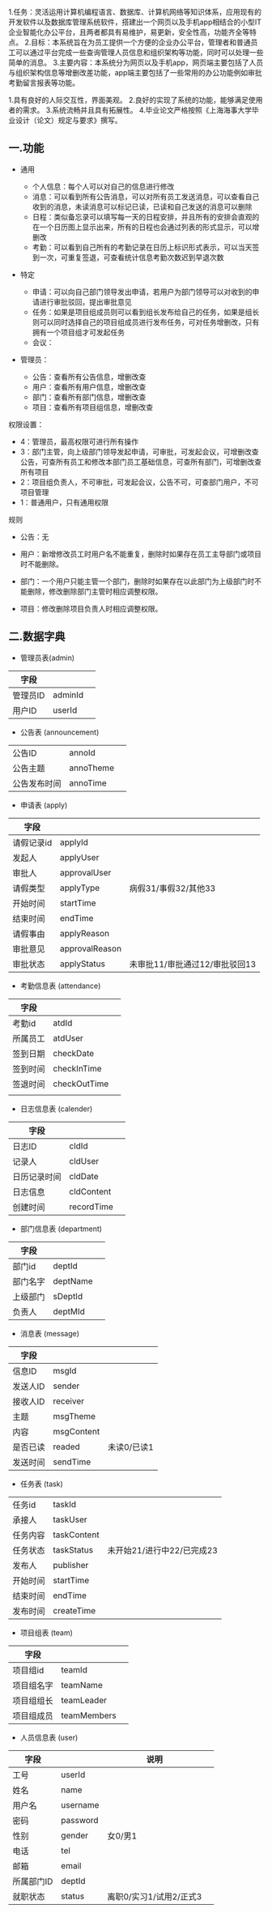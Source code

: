 1.任务：灵活运用计算机编程语言、数据库、计算机网络等知识体系，应用现有的开发软件以及数据库管理系统软件，搭建出一个网页以及手机app相结合的小型IT企业智能化办公平台，且两者都具有易维护，易更新，安全性高，功能齐全等特点。
2.目标：本系统旨在为员工提供一个方便的企业办公平台，管理者和普通员工可以通过平台完成一些查询管理人员信息和组织架构等功能，同时可以处理一些简单的消息。
3.主要内容：本系统分为网页以及手机app，网页端主要包括了人员与组织架构信息等增删改差功能，app端主要包括了一些常用的办公功能例如审批考勤留言报表等功能。

1.具有良好的人际交互性，界面美观。
2.良好的实现了系统的功能，能够满足使用者的需求。
3.系统流畅并且具有拓展性。
4.毕业论文严格按照《上海海事大学毕业设计（论文）规定与要求》撰写。



## 一.功能

- 通用

  - 个人信息：每个人可以对自己的信息进行修改
  - 消息：可以看到所有公告消息，可以对所有员工发送消息，可以查看自己收到的消息，未读消息可以标记已读，已读和自己发送的消息可以删除
  - 日程：类似备忘录可以填写每一天的日程安排，并且所有的安排会直观的在一个日历图上显示出来，所有的日程也会通过列表的形式显示，可以增删改
  - 考勤：可以看到自己所有的考勤记录在日历上标识形式表示，可以当天签到一次，可重复签退，可查看统计信息考勤次数迟到早退次数




- 特定
  - 申请：可以向自己部门领导发出申请，若用户为部门领导可以对收到的申请进行审批驳回，提出审批意见
  - 任务：如果是项目组成员则可以看到组长发布给自己的任务，如果是组长则可以同时选择自己的项目组成员进行发布任务，可对任务增删改，只有拥有一个项目组才可发起任务
  - 会议：

- 管理员：
  - 公告：查看所有公告信息，增删改查
  - 用户：查看所有用户信息，增删改查
  - 部门：查看所有部门信息，增删改查
  - 项目：查看所有项目组信息，增删改查
  

  

权限设置：
  - 4：管理员，最高权限可进行所有操作
  - 3：部门主管，向上级部门领导发起申请，可审批，可发起会议，可增删改查公告，可查所有员工和修改本部门员工基础信息，可查所有部门，可增删改查所有项目
  - 2：项目组负责人，不可审批，可发起会议，公告不可，可查部门用户，不可项目管理
  - 1：普通用户，只有通用权限



规则

- 公告：无

- 用户：新增修改员工时用户名不能重复，删除时如果存在员工主导部门或项目时不能删除。
- 部门：一个用户只能主管一个部门，删除时如果存在以此部门为上级部门时不能删除，修改删除部门主管时相应调整权限。
- 项目：修改删除项目负责人时相应调整权限。





















## 二.数据字典

- 管理员表(admin)

| 字段     |         |      |
| -------- | ------- | ---- |
| 管理员ID | adminId |      |
| 用户ID   | userId  |      |

- 公告表 (announcement)

|              |           |      |
| ------------ | --------- | ---- |
| 公告ID       | annoId    |      |
| 公告主题     | annoTheme |      |
| 公告发布时间 | annoTime  |      |

- 申请表 (apply)

| 字段     |      | |
| -------- | ---- | -------- |
|请假记录id|applyId|  |
| 发起人   | applyUser |  |
| 审批人   | approvalUser |  |
| 请假类型 | applyType | 病假31/事假32/其他33 |
| 开始时间 | startTime |  |
| 结束时间 | endTime |  |
| 请假事由 | applyReason |  |
| 审批意见 | approvalReason | |
| 审批状态 | applyStatus | 未审批11/审批通过12/审批驳回13 |

- 考勤信息表 (attendance)

| 字段     |              |      |
| -------- | ------------ | ---- |
| 考勤id   | atdId        |      |
| 所属员工 | atdUser      |      |
| 签到日期 | checkDate    |      |
| 签到时间 | checkInTime  |      |
| 签退时间 | checkOutTime |      |
|          |              |      |

- 日志信息表 (calender)

| 字段         |            |      |
| ------------ | ---------- | ---- |
| 日志ID       | cldId      |      |
| 记录人       | cldUser    |      |
| 日历记录时间 | cldDate    |      |
| 日志信息     | cldContent |      |
| 创建时间     | recordTime |      |

- 部门信息表 (department)

| 字段     |          |      |
| -------- | -------- | ---- |
| 部门id   | deptId   |      |
| 部门名字 | deptName |      |
| 上级部门 | sDeptId  |      |
| 负责人   | deptMId  |      |

- 消息表 (message)

| 字段     |            |             |
| -------- | ---------- | ----------- |
| 信息ID   | msgId      |             |
| 发送人ID | sender     |             |
| 接收人ID | receiver   |             |
| 主题     | msgTheme   |             |
| 内容     | msgContent |             |
| 是否已读 | readed     | 未读0/已读1 |
| 发送时间 | sendTime   |             |

- 任务表 (task)

|          |             |                            |
| -------- | ----------- | -------------------------- |
| 任务id   | taskId      |                            |
| 承接人   | taskUser    |                            |
| 任务内容 | taskContent |                            |
| 任务状态 | taskStatus  | 未开始21/进行中22/已完成23 |
| 发布人   | publisher   |                            |
| 开始时间 | startTime   |                            |
| 结束时间 | endTime     |                            |
| 发布时间 | createTime  |                            |

- 项目组表 (team)

| 字段       |             |      |
| ---------- | ----------- | ---- |
| 项目组id   | teamId      |      |
| 项目组名字 | teamName    |      |
| 项目组组长 | teamLeader  |      |
| 项目组成员 | teamMembers |      |


- 人员信息表 (user)

| 字段       |          | 说明                    |      |
| ---------- | -------- | ----------------------- | ---- |
| 工号       | userId   |                         |      |
| 姓名       | name     |                         |      |
| 用户名     | username |                         |      |
| 密码       | password |                         |      |
| 性别       | gender   | 女0/男1                 |      |
| 电话       | tel      |                         |      |
| 邮箱       | email    |                         |      |
| 所属部门ID | deptId   |                         |      |
| 就职状态   | status   | 离职0/实习1/试用2/正式3 |      |














